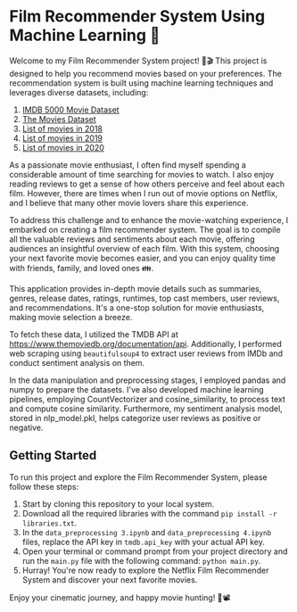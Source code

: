 # Film Recommender System Using Machine Learning 🎥 

Welcome to my Film Recommender System project! 🍿🎬 This project is designed to help you recommend movies based on your preferences. The recommendation system is built using machine learning techniques and leverages diverse datasets, including:

1. [IMDB 5000 Movie Dataset](https://www.kaggle.com/carolzhangdc/imdb-5000-movie-dataset)
2. [The Movies Dataset](https://www.kaggle.com/rounakbanik/the-movies-dataset)
3. [List of movies in 2018](https://en.wikipedia.org/wiki/List_of_American_films_of_2018)
4. [List of movies in 2019](https://en.wikipedia.org/wiki/List_of_American_films_of_2019)
5. [List of movies in 2020](https://en.wikipedia.org/wiki/List_of_American_films_of_2020)

As a passionate movie enthusiast, I often find myself spending a considerable amount of time searching for movies to watch. I also enjoy reading reviews to get a sense of how others perceive and feel about each film. However, there are times when I run out of movie options on Netflix, and I believe that many other movie lovers share this experience.

To address this challenge and to enhance the movie-watching experience, I embarked on creating a film recommender system. The goal is to compile all the valuable reviews and sentiments about each movie, offering audiences an insightful overview of each film. With this system, choosing your next favorite movie becomes easier, and you can enjoy quality time with friends, family, and loved ones 👪.

This application provides in-depth movie details such as summaries, genres, release dates, ratings, runtimes, top cast members, user reviews, and recommendations. It's a one-stop solution for movie enthusiasts, making movie selection a breeze.

To fetch these data, I utilized the TMDB API at https://www.themoviedb.org/documentation/api. Additionally, I performed web scraping using `beautifulsoup4` to extract user reviews from IMDb and conduct sentiment analysis on them.

In the data manipulation and preprocessing stages, I employed pandas and numpy to prepare the datasets. I've also developed machine learning pipelines, employing CountVectorizer and cosine_similarity, to process text and compute cosine similarity. Furthermore, my sentiment analysis model, stored in nlp_model.pkl, helps categorize user reviews as positive or negative.

## Getting Started

To run this project and explore the Film Recommender System, please follow these steps:

1. Start by cloning this repository to your local system.
2. Download all the required libraries with the command `pip install -r libraries.txt`.
3. In the `data_preprocessing 3.ipynb` and `data_preprocessing 4.ipynb` files, replace the API key in `tmdb.api_key` with your actual API key.
4. Open your terminal or command prompt from your project directory and run the `main.py` file with the following command: `python main.py`.
5. Hurray! You're now ready to explore the Netflix Film Recommender System and discover your next favorite movies.

Enjoy your cinematic journey, and happy movie hunting! 🍿📽️
